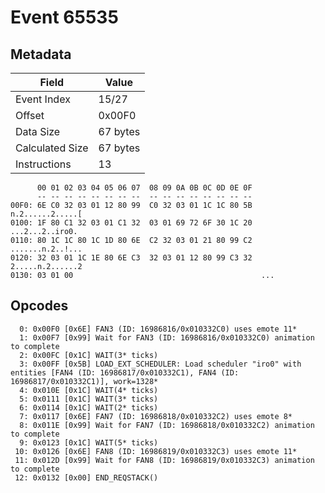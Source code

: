 # Event 65535

## Metadata

| Field           | Value    |
|-----------------|----------|
| Event Index     | 15/27    |
| Offset          | 0x00F0   |
| Data Size       | 67 bytes |
| Calculated Size | 67 bytes |
| Instructions    | 13       |

```
      00 01 02 03 04 05 06 07  08 09 0A 0B 0C 0D 0E 0F
      -- -- -- -- -- -- -- --  -- -- -- -- -- -- -- --
00F0: 6E C0 32 03 01 12 80 99  C0 32 03 01 1C 1C 80 5B  n.2......2.....[
0100: 1F 80 C1 32 03 01 C1 32  03 01 69 72 6F 30 1C 20  ...2...2..iro0. 
0110: 80 1C 1C 80 1C 1D 80 6E  C2 32 03 01 21 80 99 C2  .......n.2..!...
0120: 32 03 01 1C 1E 80 6E C3  32 03 01 12 80 99 C3 32  2.....n.2......2
0130: 03 01 00                                          ...             
```

## Opcodes

```
  0: 0x00F0 [0x6E] FAN3 (ID: 16986816/0x010332C0) uses emote 11*
  1: 0x00F7 [0x99] Wait for FAN3 (ID: 16986816/0x010332C0) animation to complete
  2: 0x00FC [0x1C] WAIT(3* ticks)
  3: 0x00FF [0x5B] LOAD_EXT_SCHEDULER: Load scheduler "iro0" with entities [FAN4 (ID: 16986817/0x010332C1), FAN4 (ID: 16986817/0x010332C1)], work=1328*
  4: 0x010E [0x1C] WAIT(4* ticks)
  5: 0x0111 [0x1C] WAIT(3* ticks)
  6: 0x0114 [0x1C] WAIT(2* ticks)
  7: 0x0117 [0x6E] FAN7 (ID: 16986818/0x010332C2) uses emote 8*
  8: 0x011E [0x99] Wait for FAN7 (ID: 16986818/0x010332C2) animation to complete
  9: 0x0123 [0x1C] WAIT(5* ticks)
 10: 0x0126 [0x6E] FAN8 (ID: 16986819/0x010332C3) uses emote 11*
 11: 0x012D [0x99] Wait for FAN8 (ID: 16986819/0x010332C3) animation to complete
 12: 0x0132 [0x00] END_REQSTACK()
```
